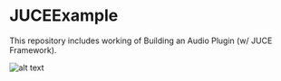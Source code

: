 # JUCEExample
This repository includes working of Building an Audio Plugin (w/ JUCE Framework).

![alt text](https://github.com/iamnomadgg/JUCEExample/blob/master/ScreenShot.jpg)
